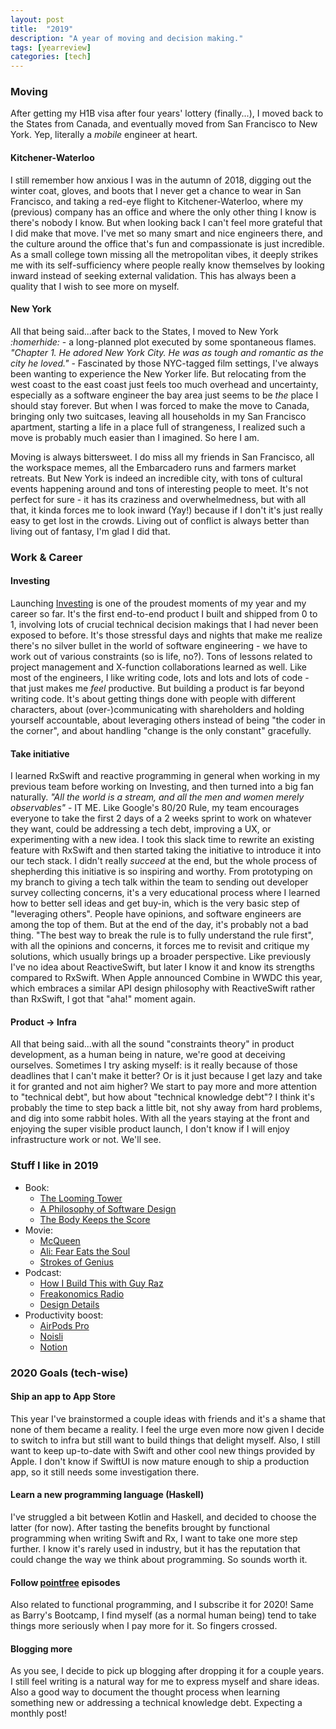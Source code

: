 ```yaml
---
layout: post
title:  "2019"
description: "A year of moving and decision making."
tags: [yearreview]
categories: [tech]
--- 
```


### Moving

After getting my H1B visa after four years' lottery (finally...), I moved back to the States from Canada, and eventually moved from San Francisco to New York. Yep, literally a _mobile_ engineer at heart.

#### Kitchener-Waterloo

I still remember how anxious I was in the autumn of 2018, digging out the winter coat, gloves, and boots that I never get a chance to wear in San Francisco, and taking a red-eye flight to Kitchener-Waterloo, where my (previous) company has an office and where the only other thing I know is there's nobody I know. But when looking back I can't feel more grateful that I did make that move. I've met so many smart and nice engineers there, and the culture around the office that's fun and compassionate is just incredible. As a small college town missing all the metropolitan vibes, it deeply strikes me with its self-sufficiency where people really know themselves by looking inward instead of seeking external validation. This has always been a quality that I wish to see more on myself.

#### New York

All that being said...after back to the States, I moved to New York _:homerhide:_ - a long-planned plot executed by some spontaneous flames.  _"Chapter 1. He adored New York City. He was as tough and romantic as the city he loved."_ - Fascinated by those NYC-tagged film settings, I've always been wanting to experience the New Yorker life. But relocating from the west coast to the east coast just feels too much overhead and uncertainty, especially as a software engineer the bay area just seems to be _the_ place I should stay forever. But when I was forced to make the move to Canada, bringing only two suitcases, leaving all households in my San Francisco apartment, starting a life in a place full of strangeness, I realized such a move is probably much easier than I imagined.  So here I am.

Moving is always bittersweet. I do miss all my friends in San Francisco, all the workspace memes, all the Embarcadero runs and farmers market retreats. But New York is indeed an incredible city, with tons of cultural events happening around and tons of interesting people to meet. It's not perfect for sure - it has its craziness and overwhelmedness, but with all that, it kinda forces me to look inward (Yay!) because if I don't it's just really easy to get lost in the crowds. Living out of conflict is always better than living out of fantasy, I'm glad I did that. 


### Work & Career

#### Investing

Launching [Investing](https://cash.app/stocks) is one of the proudest moments of my year and my career so far. It's the first end-to-end product I built and shipped from 0 to 1, involving lots of crucial technical decision makings that I had never been exposed to before. It's those stressful days and nights that make me realize there's no silver bullet in the world of software engineering - we have to work out of various constraints (so is life, no?). Tons of lessons related to project management and X-function collaborations learned as well. Like most of the engineers, I like writing code, lots and lots and lots of code - that just makes me _feel_ productive. But building a product is far beyond writing code. It's about getting things done with people with different characters, about (over-)communicating with shareholders and holding yourself accountable, about leveraging others instead of being "the coder in the corner", and about handling "change is the only constant" gracefully. 

#### Take initiative 

I learned RxSwift and reactive programming in general when working in my previous team before working on Investing, and then turned into a big fan naturally. _"All the world is a stream, and all the men and women merely observables"_ - IT ME. Like Google's 80/20 Rule, my team encourages everyone to take the first 2 days of a 2 weeks sprint to work on whatever they want, could be addressing a tech debt, improving a UX, or experimenting with a new idea. I took this slack time to rewrite an existing feature with RxSwift and then started taking the initiative to introduce it into our tech stack. I didn't really _succeed_ at the end, but the whole process of shepherding this initiative is so inspiring and worthy. From prototyping on my branch to giving a tech talk within the team to sending out developer survey collecting concerns, it's a very educational process where I learned how to better sell ideas and get buy-in, which is the very basic step of "leveraging others". People have opinions, and software engineers are among the top of them. But at the end of the day, it's probably not a bad thing. "The best way to break the rule is to fully understand the rule first", with all the opinions and concerns, it forces me to revisit and critique my solutions, which usually brings up a broader perspective. Like previously I've no idea about ReactiveSwift, but later I know it and know its strengths compared to RxSwift. When Apple announced Combine in WWDC this year, which embraces a similar API design philosophy with ReactiveSwift rather than RxSwift, I got that "aha!" moment again. 

#### Product -> Infra

All that being said...with all the sound "constraints theory" in product development, as a human being in nature, we're good at deceiving ourselves. Sometimes I try asking myself: is it really because of those deadlines that I can't make it better? Or is it just because I get lazy and take it for granted and not aim higher? We start to pay more and more attention to "technical debt", but how about "technical knowledge debt"? I think it's probably the time to step back a little bit, not shy away from hard problems, and dig into some rabbit holes. With all the years staying at the front and enjoying the super visible product launch, I don't know if I will enjoy infrastructure work or not. We'll see. 


### Stuff I like in 2019 

- Book: 
    - [The Looming Tower](https://www.goodreads.com/book/show/110890.The_Looming_Tower) 
    - [A Philosophy of Software Design](https://www.goodreads.com/en/book/show/39996759-a-philosophy-of-software-design) 
    - [The Body Keeps the Score](https://www.goodreads.com/book/show/18693771-the-body-keeps-the-score)
- Movie: 
    - [McQueen](https://www.imdb.com/title/tt6510332/) 
    - [Ali: Fear Eats the Soul](https://www.imdb.com/title/tt0071141/) 
    - [Strokes of Genius](https://www.imdb.com/title/tt8638420/)
- Podcast: 
    - [How I Build This with Guy Raz](https://www.npr.org/podcasts/510313/how-i-built-this) 
    - [Freakonomics Radio](http://freakonomics.com/) 
    - [Design Details](https://spec.fm/podcasts/design-details) 
- Productivity boost: 
    - [AirPods Pro](https://www.apple.com/airpods-pro/) 
    - [Noisli](https://www.noisli.com/) 
    - [Notion](https://www.notion.so/) 


### 2020 Goals (tech-wise) 

#### Ship an app to App Store

This year I've brainstormed a couple ideas with friends and it's a shame that none of them became a reality. I feel the urge even more now given I decide to switch to infra but still want to build things that delight myself. Also, I still want to keep up-to-date with Swift and other cool new things provided by Apple. I don't know if SwiftUI is now mature enough to ship a production app, so it still needs some investigation there. 

#### Learn a new programming language (Haskell)

I've struggled a bit between Kotlin and Haskell, and decided to choose the latter (for now). After tasting the benefits brought by functional programming when writing Swift and Rx, I want to take one more step further. I know it's rarely used in industry, but it has the reputation that could change the way we think about programming. So sounds worth it.

#### Follow [pointfree](https://www.pointfree.co/) episodes 

Also related to functional programming, and I subscribe it for 2020! Same as Barry's Bootcamp, I find myself (as a normal human being) tend to take things more seriously when I pay more for it. So fingers crossed. 

#### Blogging more 

As you see, I decide to pick up blogging after dropping it for a couple years. I still feel writing is a natural way for me to express myself and share ideas. Also a good way to document the thought process when learning something new or addressing a technical knowledge debt. Expecting a monthly post! 
